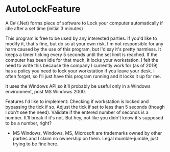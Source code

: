 # AutoLockFeature
A C# (.Net) forms piece of software to Lock your computer automatically if idle after a set time (initial 3 minutes)

This program is free to be used by any interested parties. If you'd like to modify it, that's fine, but do so at your own risk.
I'm not responsible for any harm caused by the use of this program, but I'd say it's pretty harmless. It keeps a timer ticking every 5
seconds until the set limit is reached. If the computer has been idle for that much, it locks your workstation.
I felt the need to write this because the company I currently work for (as of 2019) has a policy you need to lock your workstation if you
leave your desk. I often forget, so I'll just have this program running and it locks it up for me.

It uses the Windows API,so it'll probably be useful only in a Windows environment, post MS Windows 2000.

Features I'd like to implement:
Checking if workstation is locked and bypassing the tick if so.
Adjust the tick if set to less than 5 seconds (though I don't see the need).
Validate if the entered number of seconds is a number. It'll break if it's not. But hey, not like you didn't know it's supposed to be 
a number, right?

* MS Windows, Windows, MS, Microsoft are trademarks owned by other parties and I claim no ownership on them. Legal mumble-jumble, just trying to be fine here.
